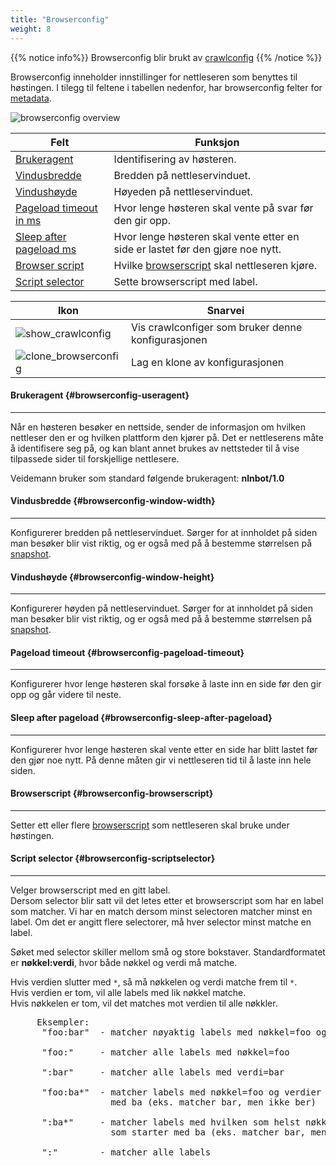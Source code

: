 ```yaml
---
title: "Browserconfig"
weight: 8
---
```


{{% notice info%}}
Browserconfig blir brukt av [crawlconfig](../crawlconfig)
{{% /notice %}}  


Browserconfig inneholder innstillinger for nettleseren som benyttes til høstingen. I tilegg til feltene i tabellen
nedenfor, har browserconfig  felter for [metadata](../#veidemann-meta).


![browserconfig overview](/veidemann/docs/img/browserconfig/veidemann_dashboard_browserconfig_overview.png)


 Felt                                                          | Funksjon
---------------------------------------------------------------|-----------------------------------------------------------------------------
[Brukeragent](#browserconfig-useragent)                        | Identifisering av høsteren.
[Vindusbredde](#browserconfig-window-width)                    | Bredden på nettleservinduet.
[Vindushøyde](#browserconfig-window-height)                    | Høyeden på nettleservinduet.
[Pageload timeout in ms](#browserconfig-pageload-timeout)      | Hvor lenge høsteren skal vente på svar før den gir opp.
[Sleep after pageload ms](#browserconfig-sleep-after-pageload) | Hvor lenge høsteren skal vente etter en side er lastet før den gjøre noe nytt.
[Browser script](#browserconfig-browserscript)                 | Hvilke [browserscript](../browserscript) skal nettleseren kjøre.
[Script selector](#browserconfig-scriptselector)               | Sette browserscript med label.  


Ikon                                                                                        | Snarvei
--------------------------------------------------------------------------------------------|-----------------------------------------------------
![show_crawlconfig](/veidemann/docs/img/icons/veidemann_dashboard_icon_crawlconfig.png)     | Vis crawlconfiger som bruker denne konfigurasjonen
![clone_browserconfig](/veidemann/docs/img/icons/veidemann_dashboard_icon_clone_config.png) | Lag en klone av konfigurasjonen
  
    
#### Brukeragent {#browserconfig-useragent}
-------------------------------------------

Når en høsteren besøker en nettside, sender de informasjon om hvilken nettleser den er og 
hvilken plattform den kjører på. Det er nettleserens måte å identifisere seg på, og kan blant annet brukes av
nettsteder til å vise tilpassede sider til forskjellige nettlesere.

Veidemann bruker som standard følgende brukeragent: **nlnbot/1.0**

#### Vindusbredde {#browserconfig-window-width}
-----------------------------------------------
Konfigurerer bredden på nettleservinduet. Sørger for at innholdet på siden man besøker blir vist riktig, og er også med
på å bestemme størrelsen på [snapshot](../crawlconfig/#crawlconfig-create-snapshot). 


#### Vindushøyde {#browserconfig-window-height}
-----------------------------------------------
Konfigurerer høyden på nettleservinduet. Sørger for at innholdet på siden man besøker blir vist riktig, og er også med
på å bestemme størrelsen på [snapshot](../crawlconfig/#crawlconfig-create-snapshot).


#### Pageload timeout {#browserconfig-pageload-timeout}
-------------------------------------------------------
Konfigurerer hvor lenge høsteren skal forsøke å laste inn en side før den gir opp og går videre til neste.

#### Sleep after pageload {#browserconfig-sleep-after-pageload}
-----------------------------------------------------------------
Konfigurerer hvor lenge høsteren skal vente etter en side har blitt lastet før den gjør noe nytt. På denne måten gir vi
nettleseren tid til å laste inn hele siden.

#### Browserscript {#browserconfig-browserscript}
--------------------------------------------------
Setter ett eller flere [browserscript](../browserscript) som nettleseren skal bruke under høstingen. 

#### Script selector {#browserconfig-scriptselector}
----------------------------------------------------

Velger browserscript med en gitt label.  
Dersom selector blir satt vil det letes etter et browserscript som har en label som matcher.
Vi har en match dersom minst selectoren matcher minst en label. Om det er angitt flere selectorer, må hver selector
minst matche en label.  

Søket med selector skiller mellom små og store bokstaver. Standardformatet er **nøkkel:verdi**, 
hvor både nøkkel og verdi må matche.

Hvis verdien slutter med <code>&ast;</code>, så må nøkkelen og verdi matche frem til <code>&ast;</code>.  
Hvis verdien er tom, vil alle labels med lik nøkkel matche.  
Hvis nøkkelen er tom, vil det matches mot verdien til alle nøkkler.

<pre>
     Eksempler:  
      "foo:bar"  - matcher nøyaktig labels med nøkkel=foo og verdi=bar  
        
      "foo:"     - matcher alle labels med nøkkel=foo  
        
      ":bar"     - matcher alle labels med verdi=bar  
        
      "foo:ba*"  - matcher labels med nøkkel=foo og verdier som starter 
                   med ba (eks. matcher bar, men ikke ber)  
                     
      ":ba*"     - matcher labels med hvilken som helst nøkkel og verdier 
                   som starter med ba (eks. matcher bar, men ikke ber)  
                     
      ":"        - matcher alle labels
</pre>
